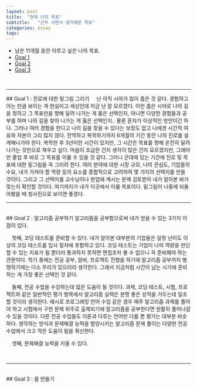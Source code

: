 ```yaml
---
layout: post
title:  "현재 나의 목표"
subtitle:   "근무 서면서 생각해본 목표"
categories: essay
tags: 
---
```

- 남은 11개월 동안 이루고 싶은 나의 목표.
 - [Goal 1](#id-section1)
 - [Goal 2](#id-section2)
 - [Goal 3](#id-section3)
<br />

___



<div id='id-section1'/>
## Goal 1 : 진로에 대한 밑그림 그리기
&nbsp;&nbsp;&nbsp;&nbsp;난 아직 시야가 많이 좁은 것 같다. 경험하고 아는 만큼 보이는 게 현실이고 세상인데 지금 난 잘 모르겠다. 이런 좁은 시야로 나의 길을 정하고 그 목표만을 향해 달려 나가는 게 옳은 선택인지, 아니면 다양한 경험들과 공부를 하며 나의 길을 찾아 나가는 게 옳은 선택인지.. 물론 혼자가 이상적인 방안이긴 하다. 그러나 여러 경험을 한다고 나의 길을 찾을 수 있다는 보장도 없고 나에겐 시간적 여유와 자본이 그리 많지 않다. 전역하고 복학하기까지 6개월의 기간 동안 나의 진로를 설계해나가야 한다. 복학한 후 3년이란 시간이 있지만, 그 시간은 목표를 향해 온전히 달려 나가는 것만으로 채우고 싶다. 마음이 조급한 건지 생각이 많은 건지 모르겠지만, 그래야만 졸업 후 바로 그 목표를 이룰 수 있을 것 같다. 그러니 군대에 있는 기간에 진로 및 목표에 대한 밑그림을 꼭 그리려 한다. 여러 분야에 대한 시장 규모, 나의 관심도, 기업들의 수요, 내가 가져야 할 역량 등의 요소를 종합적으로 고려하여 몇 가지의 선택지를 만들 것이다. 그리고 그 선택지를 교수님이나 현업에 계시는 분께 검토받아 내가 알아본 바가 맞는지 확인할 것이다. 여기까지가 내가 이곳에서 이룰 목표이다. 밑그림이 나중에 되돌아봤을 때 청사진으로 보이면 좋겠다.



<br />

___

<br />



<div id='id-section2'/>
## Goal 2 : 알고리즘 공부하기
알고리즘을 공부함으로써 내가 얻을 수 있는 3가지 이점이 있다.

&nbsp;&nbsp;&nbsp;&nbsp;첫째, 코딩 테스트를 준비할 수 있다. 내가 알아본 대부분의 기업들은 일정 난이도 이상의 코딩 테스트를 입사 절차에 포함하고 있다. 코딩 테스트는 기업이 나의 역량을 판단할 수 있는 지표가 될 뿐더러 통과하지 못하면 면접조차 볼 수 없으니 꼭 준비해야 하는 관문이다. 학기 중에는 전공 공부, 알바, 프로젝트 진행을 하기에 알고리즘 공부까지 병행하기에는 다소 무리가 있으리라 생각한다. 그래서 지금처럼 시간이 남는 시기에 준비하는 게 가장 좋은 선택인 것 같다.
 
&nbsp;&nbsp;&nbsp;&nbsp;둘째, 전공 수업을 수강하는데 많은 도움이 될 것이다. 과제, 코딩 테스트, 시험, 프로젝트와 같은 일반적인 평가 항목에서 알고리즘 실력은 분명 좋은 성적을 거두는데 일조할 것이라 생각한다. 예시로 프로그래밍 언어 수업 같은 경우 매주 알고리즘 과제를 풀어야 하고 시험에서 구현 문제 위주로 출제되기에 알고리즘을 공부한다면 원활히 풀어나갈 수 있을 것이다. 다른 전공 수업들도 이론과 다루는 언어만 다를 뿐 평가는 대부분 비슷하다. 생각하는 방식과 문제해결 능력을 함양시키는 알고리즘 문제 풀이는 다양한 전공 수업에서 크고 작은 도움이 됨을 확신한다.

&nbsp;&nbsp;&nbsp;&nbsp;셋째, 문제해결 능력을 키울 수 있다.


<br />

___

<br />



<div id='id-section3'/>
## Goal 3 : 몸 만들기
&nbsp;&nbsp;&nbsp;&nbsp;